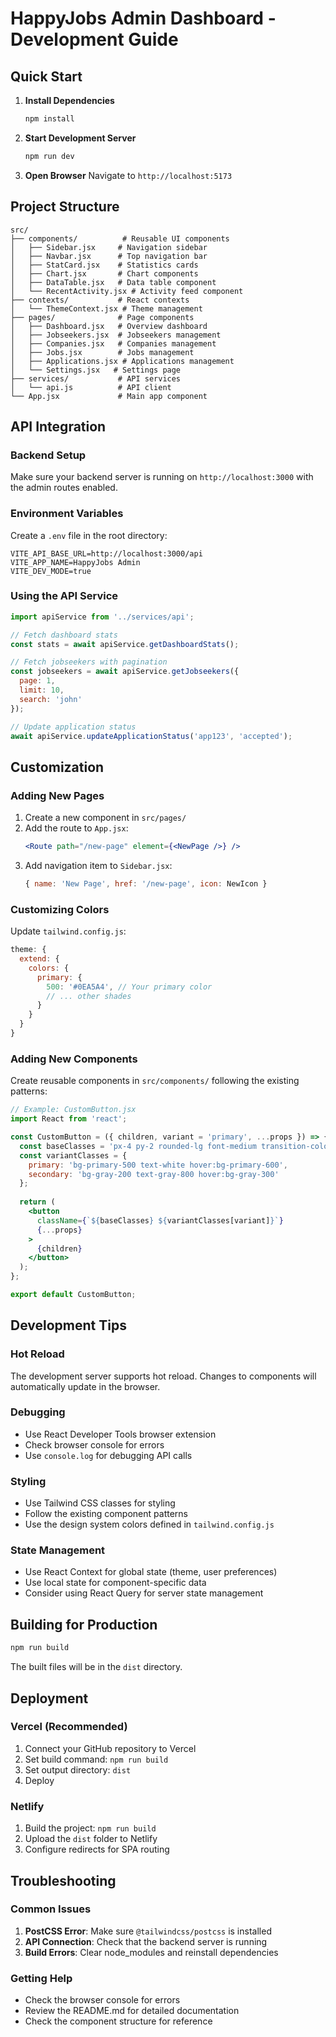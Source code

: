 # HappyJobs Admin Dashboard - Development Guide

## Quick Start

1. **Install Dependencies**
   ```bash
   npm install
   ```

2. **Start Development Server**
   ```bash
   npm run dev
   ```

3. **Open Browser**
   Navigate to `http://localhost:5173`

## Project Structure

```
src/
├── components/          # Reusable UI components
│   ├── Sidebar.jsx     # Navigation sidebar
│   ├── Navbar.jsx      # Top navigation bar
│   ├── StatCard.jsx    # Statistics cards
│   ├── Chart.jsx       # Chart components
│   ├── DataTable.jsx   # Data table component
│   └── RecentActivity.jsx # Activity feed component
├── contexts/           # React contexts
│   └── ThemeContext.jsx # Theme management
├── pages/              # Page components
│   ├── Dashboard.jsx   # Overview dashboard
│   ├── Jobseekers.jsx  # Jobseekers management
│   ├── Companies.jsx   # Companies management
│   ├── Jobs.jsx        # Jobs management
│   ├── Applications.jsx # Applications management
│   └── Settings.jsx   # Settings page
├── services/           # API services
│   └── api.js          # API client
└── App.jsx             # Main app component
```

## API Integration

### Backend Setup
Make sure your backend server is running on `http://localhost:3000` with the admin routes enabled.

### Environment Variables
Create a `.env` file in the root directory:

```env
VITE_API_BASE_URL=http://localhost:3000/api
VITE_APP_NAME=HappyJobs Admin
VITE_DEV_MODE=true
```

### Using the API Service

```javascript
import apiService from '../services/api';

// Fetch dashboard stats
const stats = await apiService.getDashboardStats();

// Fetch jobseekers with pagination
const jobseekers = await apiService.getJobseekers({
  page: 1,
  limit: 10,
  search: 'john'
});

// Update application status
await apiService.updateApplicationStatus('app123', 'accepted');
```

## Customization

### Adding New Pages

1. Create a new component in `src/pages/`
2. Add the route to `App.jsx`:
   ```jsx
   <Route path="/new-page" element={<NewPage />} />
   ```
3. Add navigation item to `Sidebar.jsx`:
   ```jsx
   { name: 'New Page', href: '/new-page', icon: NewIcon }
   ```

### Customizing Colors

Update `tailwind.config.js`:

```javascript
theme: {
  extend: {
    colors: {
      primary: {
        500: '#0EA5A4', // Your primary color
        // ... other shades
      }
    }
  }
}
```

### Adding New Components

Create reusable components in `src/components/` following the existing patterns:

```jsx
// Example: CustomButton.jsx
import React from 'react';

const CustomButton = ({ children, variant = 'primary', ...props }) => {
  const baseClasses = 'px-4 py-2 rounded-lg font-medium transition-colors';
  const variantClasses = {
    primary: 'bg-primary-500 text-white hover:bg-primary-600',
    secondary: 'bg-gray-200 text-gray-800 hover:bg-gray-300'
  };
  
  return (
    <button 
      className={`${baseClasses} ${variantClasses[variant]}`}
      {...props}
    >
      {children}
    </button>
  );
};

export default CustomButton;
```

## Development Tips

### Hot Reload
The development server supports hot reload. Changes to components will automatically update in the browser.

### Debugging
- Use React Developer Tools browser extension
- Check browser console for errors
- Use `console.log` for debugging API calls

### Styling
- Use Tailwind CSS classes for styling
- Follow the existing component patterns
- Use the design system colors defined in `tailwind.config.js`

### State Management
- Use React Context for global state (theme, user preferences)
- Use local state for component-specific data
- Consider using React Query for server state management

## Building for Production

```bash
npm run build
```

The built files will be in the `dist` directory.

## Deployment

### Vercel (Recommended)
1. Connect your GitHub repository to Vercel
2. Set build command: `npm run build`
3. Set output directory: `dist`
4. Deploy

### Netlify
1. Build the project: `npm run build`
2. Upload the `dist` folder to Netlify
3. Configure redirects for SPA routing

## Troubleshooting

### Common Issues

1. **PostCSS Error**: Make sure `@tailwindcss/postcss` is installed
2. **API Connection**: Check that the backend server is running
3. **Build Errors**: Clear node_modules and reinstall dependencies

### Getting Help

- Check the browser console for errors
- Review the README.md for detailed documentation
- Check the component structure for reference

